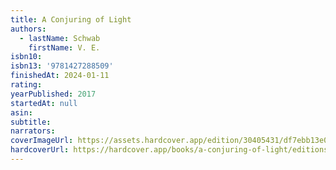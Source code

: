 ```yaml
---
title: A Conjuring of Light
authors:
  - lastName: Schwab
    firstName: V. E.
isbn10:
isbn13: '9781427288509'
finishedAt: 2024-01-11
rating:
yearPublished: 2017
startedAt: null
asin:
subtitle:
narrators:
coverImageUrl: https://assets.hardcover.app/edition/30405431/df7ebb13e00ae61f68f6f41166ff493ce95e3de4.jpeg
hardcoverUrl: https://hardcover.app/books/a-conjuring-of-light/editions/30552337
---
```

